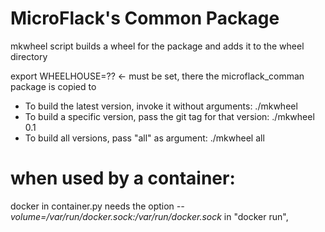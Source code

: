 MicroFlack's Common Package
===========================

mkwheel script builds a wheel for the package and adds it to the wheel directory

export WHEELHOUSE=?? <- must be set, there the microflack_comman package is copied to

* To build the latest version, invoke it without arguments: ./mkwheel
* To build a specific version, pass the git tag for that version: ./mkwheel 0.1
* To build all versions, pass "all" as argument: ./mkwheel all

# when used by a container:
docker in container.py needs the option *--volume=/var/run/docker.sock:/var/run/docker.sock* in "docker run",
